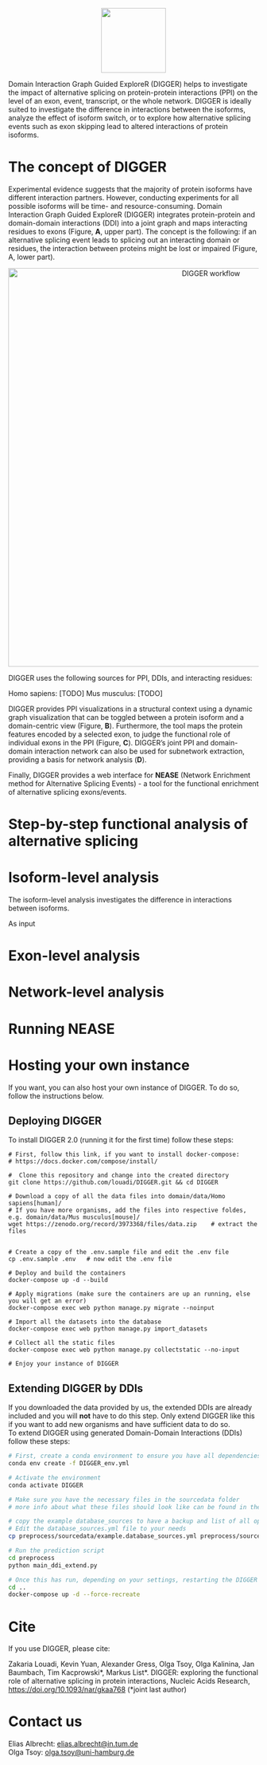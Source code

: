 <p align="center">
  <img src="https://exbio.wzw.tum.de/digger/static/image/DIGGER.png" height="130">
</p>

Domain Interaction Graph Guided ExploreR (DIGGER) helps to investigate the impact of alternative splicing on protein-protein interactions (PPI) on the level of an exon, event, transcript, or the whole network. DIGGER is ideally suited to investigate the difference in interactions
between the isoforms, analyze the effect of isoform switch, or to explore how alternative splicing events such as exon skipping lead to altered
interactions of protein isoforms.   

# The concept of DIGGER

Experimental evidence suggests that the majority of protein isoforms have different interaction partners. However, conducting experiments for all possible isoforms will be time- and resource-consuming. Domain Interaction Graph Guided ExploreR (DIGGER) integrates protein-protein and domain-domain interactions (DDI) into a joint graph and maps interacting residues to exons (Figure, **A**, upper part). The concept is the following: if an alternative splicing event leads to splicing out an interacting domain or residues, the interaction between proteins might be lost or impaired (Figure, A, lower part). 

<p align="center">
<img alt="DIGGER workflow" src="https://exbio.wzw.tum.de/digger/static/image/figure%201.png" width="800"/>
</p>

DIGGER uses the following sources for PPI, DDIs, and interacting residues:

Homo sapiens:
[TODO]
Mus musculus:
[TODO]

DIGGER provides PPI visualizations in a structural context using a dynamic graph visualization that can be toggled between a protein
isoform and a domain-centric view (Figure, **B**). Furthermore, the tool maps the protein features encoded by a selected exon,
to judge the functional role of individual exons in the PPI (Figure, **C**).  DIGGER’s joint PPI and domain-domain interaction network can also be used for subnetwork extraction, providing a basis for network analysis (**D**).

Finally, DIGGER provides a web interface for **NEASE** (Network Enrichment method for Alternative Splicing Events) - a tool for the functional enrichment of alternative splicing exons/events.

# Step-by-step functional analysis of alternative splicing
<p align="center">
</p>

# Isoform-level analysis


The isoform-level analysis investigates the difference in interactions between isoforms. 

<p align="center">
</p>

As input 

# Exon-level analysis

# Network-level analysis

# Running NEASE

# Hosting your own instance

If you want, you can also host your own instance of DIGGER. To do so, follow the instructions below.

## Deploying DIGGER
To install DIGGER 2.0 (running it for the first time) follow these steps:
```shell script
# First, follow this link, if you want to install docker-compose: 
# https://docs.docker.com/compose/install/

#  Clone this repository and change into the created directory
git clone https://github.com/louadi/DIGGER.git && cd DIGGER

# Download a copy of all the data files into domain/data/Homo sapiens[human]/
# If you have more organisms, add the files into respective foldes, e.g. domain/data/Mus musculus[mouse]/
wget https://zenodo.org/record/3973368/files/data.zip    # extract the files


# Create a copy of the .env.sample file and edit the .env file
cp .env.sample .env   # now edit the .env file 

# Deploy and build the containers
docker-compose up -d --build

# Apply migrations (make sure the containers are up an running, else you will get an error)
docker-compose exec web python manage.py migrate --noinput 

# Import all the datasets into the database
docker-compose exec web python manage.py import_datasets

# Collect all the static files
docker-compose exec web python manage.py collectstatic --no-input

# Enjoy your instance of DIGGER

```


## Extending DIGGER by DDIs
If you downloaded the data provided by us, the extended DDIs are already included and you will **not** have to do 
this step. Only extend DIGGER like this if you want to add new organisms and have sufficient data to do so.  
To extend DIGGER using generated Domain-Domain Interactions (DDIs) follow these steps:
````bash
# First, create a conda environment to ensure you have all dependencies installed
conda env create -f DIGGER_env.yml

# Activate the environment
conda activate DIGGER

# Make sure you have the necessary files in the sourcedata folder
# more info about what these files should look like can be found in the sourcedata README.md

# copy the example database_sources to have a backup and list of all options. 
# Edit the database_sources.yml file to your needs
cp preprocess/sourcedata/example.database_sources.yml preprocess/sourcedata/database_sources.yml

# Run the prediction script
cd preprocess
python main_ddi_extend.py

# Once this has run, depending on your settings, restarting the DIGGER container will show the new data
cd ..
docker-compose up -d --force-recreate
````


# Cite

If you use DIGGER, please cite:

Zakaria Louadi, Kevin Yuan, Alexander Gress, Olga Tsoy, Olga Kalinina, Jan Baumbach, Tim Kacprowski*, Markus List*. DIGGER: exploring the functional role of alternative splicing in protein interactions, Nucleic Acids Research, https://doi.org/10.1093/nar/gkaa768  (*joint last author)


# Contact us
Elias Albrecht: elias.albrecht@in.tum.de  
Olga Tsoy: olga.tsoy@uni-hamburg.de
